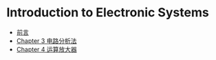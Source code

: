 # Introduction to Electronic Systems
* [前言](README.md)
* [Chapter 3 电路分析法](README.md)
* [Chapter 4 运算放大器](chapter-4-yun-suan-fang-da-qi.md)
